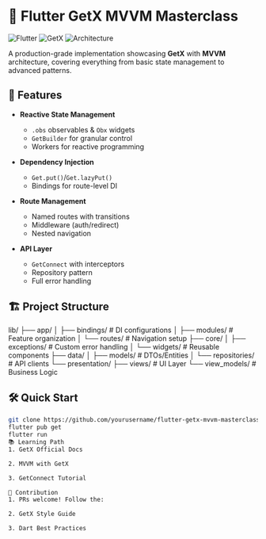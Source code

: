 # 🚀 Flutter GetX MVVM Masterclass

![Flutter](https://img.shields.io/badge/Flutter-3.22-blue?logo=flutter)
![GetX](https://img.shields.io/badge/State_Management-GetX-red)
![Architecture](https://img.shields.io/badge/Pattern-MVVM-purple)

A production-grade implementation showcasing **GetX** with **MVVM** architecture, covering everything from basic state management to advanced patterns.

## 🌟 Features

- **Reactive State Management**
  - `.obs` observables & `Obx` widgets
  - `GetBuilder` for granular control
  - Workers for reactive programming

- **Dependency Injection**
  - `Get.put()`/`Get.lazyPut()`
  - Bindings for route-level DI

- **Route Management**
  - Named routes with transitions
  - Middleware (auth/redirect)
  - Nested navigation

- **API Layer**
  - `GetConnect` with interceptors
  - Repository pattern
  - Full error handling

## 🏗 Project Structure
lib/
├── app/
│ ├── bindings/ # DI configurations
│ ├── modules/ # Feature organization
│ └── routes/ # Navigation setup
├── core/
│ ├── exceptions/ # Custom error handling
│ └── widgets/ # Reusable components
├── data/
│ ├── models/ # DTOs/Entities
│ └── repositories/ # API clients
└── presentation/
├── views/ # UI Layer
└── view_models/ # Business Logic

## 🛠 Quick Start
```bash
git clone https://github.com/yourusername/flutter-getx-mvvm-masterclass.git
flutter pub get
flutter run
📚 Learning Path
1. GetX Official Docs

2. MVVM with GetX

3. GetConnect Tutorial

🤝 Contribution
1. PRs welcome! Follow the:

2. GetX Style Guide

3. Dart Best Practices
